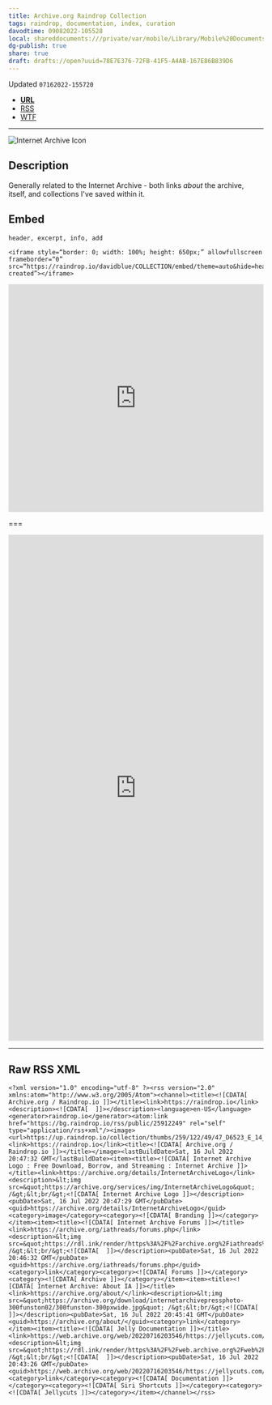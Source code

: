 ```yaml
---
title: Archive.org Raindrop Collection
tags: raindrop, documentation, index, curation
davodtime: 09082022-105528
local: shareddocuments:///private/var/mobile/Library/Mobile%20Documents/iCloud~md~obsidian/Documents/OBSHIDDIAN/drafts/78E7E376-72FB-41F5-A4AB-167E86B839D6.md
dg-publish: true
share: true
draft: drafts://open?uuid=78E7E376-72FB-41F5-A4AB-167E86B839D6
---
```

Updated `07162022-155720`

- [**URL**](https://raindrop.io/davidblue/archive-org-25912249)
- [RSS](https://raindrop.io/collection/25912249/feed)
- [WTF](https://davidblue.wtf/drafts/78E7E376-72FB-41F5-A4AB-167E86B839D6.html)

---

![Internet Archive Icon](https://i.snap.as/9svrd6iB.png)

## Description

Generally related to the Internet Archive - both links *about* the archive, itself, and collections I've saved within it.

## Embed

`header, excerpt, info, add`

```
<iframe style=“border: 0; width: 100%; height: 650px;” allowfullscreen frameborder=“0” src=“https://raindrop.io/davidblue/COLLECTION/embed/theme=auto&hide=header%2C+excerpt%2C+info%2C+add&sort=-created”></iframe>
```

<iframe style="border: 0; width: 100%; height: 450px;" allowfullscreen frameborder="0" src="https://raindrop.io/davidblue/embed/theme=auto&hide=header%2C+excerpt%2C+info%2C+add&sort=-created"></iframe>

===

<iframe style="border: 0; width: 100%; height: 1000px;" allowfullscreen frameborder="0" src="https://raindrop.io/davidblue/embed/me/theme=auto"></iframe>

---

## Raw RSS XML

```
<?xml version="1.0" encoding="utf-8" ?><rss version="2.0" xmlns:atom="http://www.w3.org/2005/Atom"><channel><title><![CDATA[ Archive.org / Raindrop.io ]]></title><link>https://raindrop.io</link><description><![CDATA[  ]]></description><language>en-US</language><generator>raindrop.io</generator><atom:link href="https://bg.raindrop.io/rss/public/25912249" rel="self" type="application/rss+xml"/><image><url>https://up.raindrop.io/collection/thumbs/259/122/49/47_D6523_E_14_D5_42_C1_ABCE_16085_A60982_F.jpeg</url><link>https://raindrop.io</link><title><![CDATA[ Archive.org / Raindrop.io ]]></title></image><lastBuildDate>Sat, 16 Jul 2022 20:47:32 GMT</lastBuildDate><item><title><![CDATA[ Internet Archive Logo : Free Download, Borrow, and Streaming : Internet Archive ]]></title><link>https://archive.org/details/InternetArchiveLogo</link><description>&lt;img src=&quot;https://archive.org/services/img/InternetArchiveLogo&quot; /&gt;&lt;br/&gt;<![CDATA[ Internet Archive Logo ]]></description><pubDate>Sat, 16 Jul 2022 20:47:29 GMT</pubDate><guid>https://archive.org/details/InternetArchiveLogo</guid><category>image</category><category><![CDATA[ Branding ]]></category></item><item><title><![CDATA[ Internet Archive Forums ]]></title><link>https://archive.org/iathreads/forums.php</link><description>&lt;img src=&quot;https://rdl.ink/render/https%3A%2F%2Farchive.org%2Fiathreads%2Fforums.php&quot; /&gt;&lt;br/&gt;<![CDATA[  ]]></description><pubDate>Sat, 16 Jul 2022 20:46:32 GMT</pubDate><guid>https://archive.org/iathreads/forums.php</guid><category>link</category><category><![CDATA[ Forums ]]></category><category><![CDATA[ Archive ]]></category></item><item><title><![CDATA[ Internet Archive: About IA ]]></title><link>https://archive.org/about/</link><description>&lt;img src=&quot;https://archive.org/download/internetarchivepressphoto-300funston02/300funston-300pxwide.jpg&quot; /&gt;&lt;br/&gt;<![CDATA[  ]]></description><pubDate>Sat, 16 Jul 2022 20:45:41 GMT</pubDate><guid>https://archive.org/about/</guid><category>link</category></item><item><title><![CDATA[ Jelly Documentation ]]></title><link>https://web.archive.org/web/20220716203546/https://jellycuts.com/docs/</link><description>&lt;img src=&quot;https://rdl.ink/render/https%3A%2F%2Fweb.archive.org%2Fweb%2F20220716203546%2Fhttps%3A%2F%2Fjellycuts.com%2Fdocs%2F&quot; /&gt;&lt;br/&gt;<![CDATA[  ]]></description><pubDate>Sat, 16 Jul 2022 20:43:26 GMT</pubDate><guid>https://web.archive.org/web/20220716203546/https://jellycuts.com/docs/</guid><category>link</category><category><![CDATA[ Documentation ]]></category><category><![CDATA[ Siri Shortcuts ]]></category><category><![CDATA[ Jellycuts ]]></category></item></channel></rss>
```
